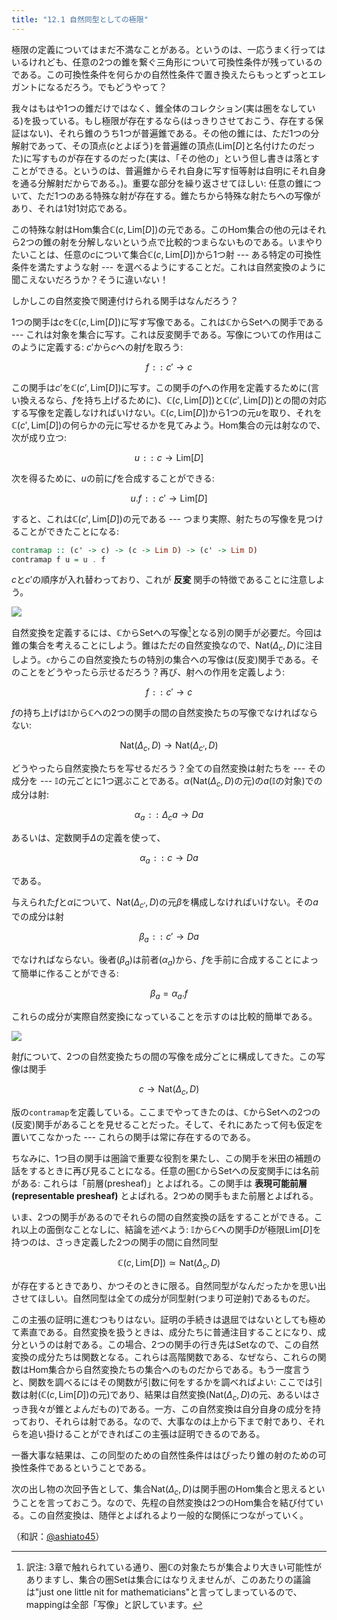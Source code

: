 ```yaml
---
title: "12.1 自然同型としての極限"
---
```


極限の定義についてはまだ不満なことがある。というのは、一応うまく行ってはいるけれども、任意の2つの錐を繋ぐ三角形について可換性条件が残っているのである。この可換性条件を何らかの自然性条件で置き換えたらもっとずっとエレガントになるだろう。でもどうやって？

我々はもはや1つの錐だけではなく、錐全体のコレクション(実は圏をなしている)を扱っている。もし極限が存在するなら(はっきりさせておこう、存在する保証はない)、それら錐のうち1つが普遍錐である。その他の錐には、ただ1つの分解射であって、その頂点($c$とよぼう)を普遍錐の頂点($\mathrm{Lim}[D]$と名付けたのだった)に写すものが存在するのだった(実は、「その他の」という但し書きは落とすことができる。というのは、普遍錐からそれ自身に写す恒等射は自明にそれ自身を通る分解射だからである。)。重要な部分を繰り返させてほしい: 任意の錐について、ただ1つのある特殊な射が存在する。錐たちから特殊な射たちへの写像があり、それは1対1対応である。

この特殊な射はHom集合$\mathbb{C}(c, \mathrm{Lim}[D])$の元である。このHom集合の他の元はそれら2つの錐の射を分解しないという点で比較的つまらないものである。いまやりたいことは、任意の$c$について集合$\mathbb{C}(c, \mathrm{Lim}[D])$から1つ射 --- ある特定の可換性条件を満たすような射 --- を選べるようにすることだ。これは自然変換のように聞こえないだろうか？そうに違いない！

しかしこの自然変換で関連付けられる関手はなんだろう？

1つの関手は$c$を$\mathbb{C}(c, \mathrm{Lim}[D])$に写す写像である。これは$\mathbb{C}$から$\mathrm{Set}$への関手である --- これは対象を集合に写す。これは反変関手である。写像についての作用はこのように定義する: $c'$から$c$への射$f$を取ろう:

$$
f \mathtt{::}\  c' \to c 
$$

この関手は$c'$を$\mathbb{C}(c', \mathrm{Lim}[D])$に写す。この関手の$f$への作用を定義するために(言い換えるなら、$f$を持ち上げるために)、$\mathbb{C}(c, \mathrm{Lim}[D])$と$\mathbb{C}(c', \mathrm{Lim}[D])$との間の対応する写像を定義しなければいけない。$\mathbb{C}(c, \mathrm{Lim}[D])$から1つの元$u$を取り、それを$\mathbb{C}(c', \mathrm{Lim}[D])$の何らかの元に写せるかを見てみよう。Hom集合の元は射なので、次が成り立つ:

$$
u  \mathtt{::}\  c\to \mathrm{Lim}[D]
$$

次を得るために、$u$の前に$f$を合成することができる:

$$
u.f \mathtt{::}\  c' \to \mathrm{Lim}[D]
$$


すると、これは$\mathbb{C}(c', \mathrm{Lim}[D])$の元である --- つまり実際、射たちの写像を見つけることができたことになる:

```haskell
contramap :: (c' -> c) -> (c -> Lim D) -> (c' -> Lim D)
contramap f u = u . f
```

$c$と$c'$の順序が入れ替わっており、これが **反変** 関手の特徴であることに注意しよう。


![](https://storage.googleapis.com/zenn-user-upload/faez0k10n4rqinabia1861k10abo)

自然変換を定義するには、$\mathbb{C}$から$\mathrm{Set}$への写像[^1]となる別の関手が必要だ。今回は錐の集合を考えることにしよう。錐はただの自然変換なので、$\mathrm{Nat}(\Delta_c, D)$に注目しよう。`c`からこの自然変換たちの特別の集合への写像は(反変)関手である。そのことをどうやったら示せるだろう？再び、射への作用を定義しよう:

$$
f \mathtt{::}\  c' \to c
$$

$f$の持ち上げは$\mathbb{I}$から$\mathbb{C}$への2つの関手の間の自然変換たちの写像でなければならない:

$$
\mathrm{Nat}(\Delta_c, D) \to \mathrm{Nat}(\Delta_{c'}, D)
$$

どうやったら自然変換たちを写せるだろう？全ての自然変換は射たちを --- その成分を --- $\mathbb{I}$の元ごとに1つ選ぶことである。$\alpha$($\mathrm{Nat}(\Delta_c, D)$の元)の$a$($\mathbb{I}$の対象)での成分は射:

$$
\alpha_a \mathtt{::}\  \Delta_c a \to D a
$$

あるいは、定数関手$\Delta$の定義を使って、

$$
\alpha_a \mathtt{::}\  c \to D a
$$

である。

与えられた$f$と$\alpha$について、$\mathrm{Nat}(\Delta_{c'}, D)$の元$\beta$を構成しなければいけない。その$a$での成分は射

$$
\beta_a \mathtt{::}\  c' \to D a
$$

でなければならない。後者($\beta_a$)は前者($\alpha_a$)から、$f$を手前に合成することによって簡単に作ることができる:

$$
\beta_a = \alpha_a . f
$$

これらの成分が実際自然変換になっていることを示すのは比較的簡単である。

![](https://storage.googleapis.com/zenn-user-upload/1yr6yc6hn8yk3ocnwwcdtf4ulw6r)

射$f$について、2つの自然変換たちの間の写像を成分ごとに構成してきた。この写像は関手

$$
c \to \mathrm{Nat}(\Delta_c, D)
$$

版の`contramap`を定義している。ここまでやってきたのは、$\mathbb{C}$から$\mathrm{Set}$への2つの(反変)関手があることを見せることだった。そして、それにあたって何も仮定を置いてこなかった --- これらの関手は常に存在するのである。

ちなみに、1つ目の関手は圏論で重要な役割を果たし、この関手を米田の補題の話をするときに再び見ることになる。任意の圏$\mathbb{C}$から$\mathrm{Set}$への反変関手には名前がある: これらは「前層(presheaf)」とよばれる。この関手は **表現可能前層(representable presheaf)** とよばれる。2つめの関手もまた前層とよばれる。

いま、2つの関手があるのでそれらの間の自然変換の話をすることができる。これ以上の面倒なことなしに、結論を述べよう: $\mathbb{I}$から$\mathbb{C}$への関手$D$が極限$\mathrm{Lim}[D]$を持つのは、さっき定義した2つの関手の間に自然同型

$$
\mathbb{C}(c, \mathrm{Lim}[D]) \simeq \mathrm{Nat}(\Delta_c, D)
$$

が存在するときであり、かつそのときに限る。自然同型がなんだったかを思い出させてほしい。自然同型は全ての成分が同型射(つまり可逆射)であるものだ。

この主張の証明に進むつもりはない。証明の手続きは退屈ではないとしても極めて素直である。自然変換を扱うときは、成分たちに普通注目することになり、成分というのは射である。この場合、2つの関手の行き先は$\mathrm{Set}$なので、この自然変換の成分たちは関数となる。これらは高階関数である、なぜなら、これらの関数はHom集合から自然変換たちの集合へのものだからである。もう一度言うと、関数を調べるにはその関数が引数に何をするかを調べればよい: ここでは引数は射($\mathbb{C}(c, \mathrm{Lim}[D])$の元)であり、結果は自然変換($\mathrm{Nat}(\Delta_c, D)$の元、あるいはさっき我々が錐とよんだもの)である。一方、この自然変換は自分自身の成分を持っており、それらは射である。なので、大事なのは上から下まで射であり、それらを追い掛けることができればこの主張は証明できるのである。

一番大事な結果は、この同型のための自然性条件ははぴったり錐の射のための可換性条件であるということである。

次の出し物の次回予告として、集合$\mathrm{Nat}(\Delta_c, D)$は関手圏のHom集合と思えるということを言っておこう。なので、先程の自然変換は2つのHom集合を結び付ている。この自然変換は、随伴とよばれるより一般的な関係につながっていく。

[^1]: 訳注: 3章で触れられている通り、圏$\mathbb{C}$の対象たちが集合より大きい可能性がありますし、集合の圏$\mathrm{Set}$は集合にはなりえませんが、このあたりの議論は"just one little nit for mathematicians"と言ってしまっているので、mappingは全部「写像」と訳しています。

（和訳：[@ashiato45](https://twitter.com/ashiato45)）

